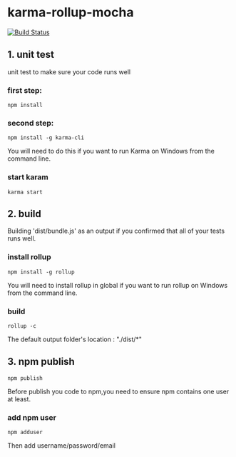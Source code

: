 # karma-rollup-mocha
[![Build Status](https://travis-ci.org/axmand/karma-rollup-mocha.svg?branch=master)](https://travis-ci.org/axmand/karma-rollup-mocha)
##  1. unit test  ##
unit test to make sure your code runs well
### first step: ###
```
npm install
```
### second step: ###
```
npm install -g karma-cli
```
You will need to do this if you want to run Karma on Windows from the command line.

### start karam ###
```
karma start
```
##  2. build  ##
Building 'dist/bundle.js' as an output if you confirmed that all of your tests runs well.
### install rollup ###
```
npm install -g rollup 
```
You will need to install rollup in global if you want to run rollup on Windows from the command line.
### build ###
```
rollup -c
```
The default output folder's location : "./dist/*"
##  3. npm publish  ##
```
npm publish
```
Before publish you code to npm,you need to ensure npm contains one user at least.
### add npm user ###
```
npm adduser
```
Then add username/password/email

